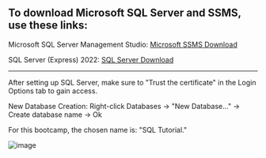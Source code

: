 ## To download Microsoft SQL Server and SSMS, use these links:

Microsoft SQL Server Management Studio: [Microsoft SSMS Download](https://learn.microsoft.com/en-us/sql/ssms/download-sql-server-management-studio-ssms?view=sql-server-ver16)

SQL Server (Express) 2022: [SQL Server Download](https://www.microsoft.com/en-us/sql-server/sql-server-downloads)

***

After setting up SQL Server, make sure to "Trust the certificate" in the Login Options tab to gain access.

New Database Creation: Right-click Databases -> "New Database..." -> Create database name -> Ok

For this bootcamp, the chosen name is: "SQL Tutorial."

![image](https://github.com/Liss4rd/DataAnalystBootcamp/assets/66858250/fb8e3938-8cb3-4fa3-823d-3efcd251a834)


